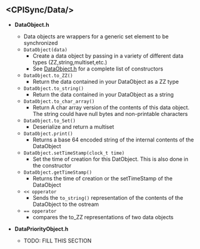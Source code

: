 ## <CPISync/Data/>
* **DataObject.h**
    * Data objects are wrappers for a generic set element to be synchronized
    * `DataObject(data)`
        * Create a data object by passing in a variety of different data types (ZZ,string,multiset,etc.)
        * See [DataObject.h](../include/CPISync/Data/DataObject.h) for a complete list of constructors
    * `DataObject.to_ZZ()`
        * Return the data contained in your DataObject as a ZZ type
    * `DataObject.to_string()`
        * Return the data contained in your DataObject as a string
    * `DataObject.to_char_array()`
        * Return A char array version of the contents of this data object. The string could have null bytes and non-printable characters
    * `DataObject.to_Set()`
        * Deserialize and return a multiset
    * `DataObject.print()`
        * Returns a base 64 encoded string of the internal contents of the DataObject
    * `DataObject.setTimeStamp(clock_t time)`
        * Set the time of creation for this DatObject. This is also done in the constructor
    * `DataObject.getTimeStamp()`
        * Returns the time of creation or the setTimeStamp of the DataObject
    *   `<< opperator`
        * Sends the `to_string()` representation of the contents of the DataObject to the ostream
    * `== opperator`
        * compares the to_ZZ representations of two data objects

* **DataPriorityObject.h**
    * TODO: FILL THIS SECTION
